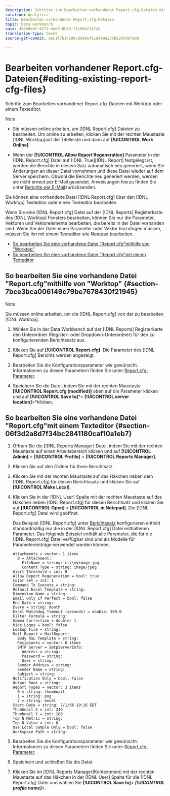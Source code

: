 ```yaml
---
description: Schritte zum Bearbeiten vorhandener Report.cfg-Dateien mit Worktop oder einem Texteditor.
solution: Analytics
title: Bearbeiten vorhandener Report.cfg-Dateien
topic: Data workbench
uuid: 494b9eef-42f3-4ed9-8b43-f5c09af33f2e
translation-type: tm+mt
source-git-commit: aec1f7b14198cdde91f61d490a235022943bfedb

---
```



# Bearbeiten vorhandener Report.cfg-Dateien{#editing-existing-report-cfg-files}

Schritte zum Bearbeiten vorhandener Report.cfg-Dateien mit Worktop oder einem Texteditor.

>[!NOTE]
>
>* Sie müssen online arbeiten, um [!DNL Report.cfg] Dateien zu bearbeiten. Um online zu arbeiten, klicken Sie mit der rechten Maustaste [!DNL Worktop]auf die Titelleiste und dann auf **[!UICONTROL Work Online]**.
   >
   >
* Wenn der **[!UICONTROL Allow Report Regeneration]** Parameter in der [!DNL Report.cfg] Datei auf [!DNL True][!DNL Report] festgelegt ist, werden die Berichte in diesem Satz automatisch neu generiert, wenn Sie Änderungen an dieser Datei vornehmen und diese Datei wieder auf dem Server speichern. Obwohl die Berichte neu generiert werden, werden sie nicht erneut per E-Mail gesendet. Anweisungen hierzu finden Sie unter [Berichte per E-Mail](../../../../home/c-rpt-oview/c-work-rpt-sets/c-edit-ex-rpt-files/t-res-rpts-email.md#task-b0a21f1c925f4e5d82560581ae4cf607)zurücksenden.
>



Sie können eine vorhandene Datei [!DNL Report.cfg] über den [!DNL Worktop] Texteditor oder einen Texteditor bearbeiten.

Wenn Sie eine [!DNL Report.cfg] Datei auf der [!DNL Reports] Registerkarte des [!DNL Worktop] Fensters bearbeiten, können Sie nur die Parameter, Vektoren und Vektorelemente bearbeiten, die bereits in der Datei vorhanden sind. Wenn Sie der Datei einen Parameter oder Vektor hinzufügen müssen, müssen Sie ihn mit einem Texteditor wie Notepad bearbeiten.

* [So bearbeiten Sie eine vorhandene Datei &quot;Report.cfg&quot;mithilfe von &quot;Worktop&quot;](../../../../home/c-rpt-oview/c-work-rpt-sets/c-edit-ex-rpt-files/c-edit-ex-rpt-files.md#section-7bce3bca006149c79be7678430f21945)
* [So bearbeiten Sie eine vorhandene Datei &quot;Report.cfg&quot;mit einem Texteditor](../../../../home/c-rpt-oview/c-work-rpt-sets/c-edit-ex-rpt-files/c-edit-ex-rpt-files.md#section-06f3d2a8d7f34bc2841180caf10a1eb7)

## So bearbeiten Sie eine vorhandene Datei &quot;Report.cfg&quot;mithilfe von &quot;Worktop&quot; {#section-7bce3bca006149c79be7678430f21945}

>[!NOTE]
>
>Sie müssen online arbeiten, um die [!DNL Report.cfg] von der zu bearbeiten [!DNL Worktop].

1. Wählen Sie in der Data Workbench auf der [!DNL Reports] Registerkarte den Unterordner (Register- oder Dropdown-Unterordner) für den zu konfigurierenden Berichtssatz aus.
1. Klicken Sie auf **[!UICONTROL Report.cfg]**. Die Parameter des [!DNL Report.cfg] Berichts werden angezeigt.

1. Bearbeiten Sie die Konfigurationsparameter wie gewünscht. Informationen zu diesen Parametern finden Sie unter [Report.cfg-Parameter](../../../../home/c-rpt-oview/c-rpt-param-ref/c-rpt-param.md#concept-838e59d72d3f4cb29ee15f5c7eb0ceff).
1. Speichern Sie die Datei, indem Sie mit der rechten Maustaste **[!UICONTROL Report.cfg (modified)]** oben auf die Parameter klicken und auf **[!UICONTROL Save to]***&lt; **[!UICONTROL server location]**>*klicken.

## So bearbeiten Sie eine vorhandene Datei &quot;Report.cfg&quot;mit einem Texteditor {#section-06f3d2a8d7f34bc2841180caf10a1eb7}

1. Öffnen Sie die [!DNL Reports Manager] Datei, indem Sie mit der rechten Maustaste auf einen Arbeitsbereich klicken und auf **[!UICONTROL Admin]** > **[!UICONTROL Profile]** > **[!UICONTROL Reports Manager]**.

1. Klicken Sie auf den Ordner für Ihren Berichtsatz.
1. Klicken Sie mit der rechten Maustaste auf das Häkchen neben dem [!DNL Report.cfg] für diesen Berichtssatz und klicken Sie auf **[!UICONTROL Make Local]**.

1. Klicken Sie in der [!DNL User] Spalte mit der rechten Maustaste auf das Häkchen neben [!DNL Report.cfg] für diesen Berichtsatz und klicken Sie auf **[!UICONTROL Open]** > **[!UICONTROL in Notepad]**. Die [!DNL Report.cfg] Datei wird geöffnet.

   Das Beispiel [!DNL Report.cfg] unter [Berichtssatz](../../../../home/c-rpt-oview/c-work-rpt-sets/t-create-rpt-set/t-config-rpt-set/t-config-rpt-set.md#task-cfb2fd0c28bc48c2acdd582fe0d670d0) konfigurieren enthält standardmäßig nur die in der [!DNL Report.cfg] Datei enthaltenen Parameter. Das folgende Beispiel enthält alle Parameter, die für die [!DNL Report.cfg] Datei verfügbar sind und als Modelle für Parametereinträge verwendet werden können:

   ```
   Attachments = vector: 1 items
     0 = Attachment:
       FileName = string: c:\\myimage.jpg
       Content Type = string: image/jpeg
   Alert Threshold = int: 0
   Allow Report Regeneration = bool: true
   Color Set = int: 1
   Command To Execute = string: 
   Default Excel Template = string: 
   Dimension Name = string: 
   Email Only If Perfect = bool: false
   End Date = string: 
   Every = string: month
   Excel Watchdog Timeout (seconds) = double: 300.0
   Filter Formula = string: 
   Gamma Correction = double: 1
   Hide Logos = bool: false
   Lookup File = string: 
   Mail Report = MailReport: 
     Body XSL Template = string: 
     Recipients = vector: 0 items
     SMTP Server = SmtpServerInfo: 
       Address = string: 
       Password = string: 
       User = string: 
     Sender Address = string: 
     Sender Name = string: 
     Subject = string: 
   Notification Only = bool: false
   Output Root = string: 
   Report Types = vector: 3 items
     0 = string: thumbnail
     1 = string: png
     2 = string: excel
   Start Date = string: 7/1/06 19:16 EDT
   Thumbnail X = int: 240
   Thumbnail Y = int: 180
   Top N Metric = string: 
   Top N Value = int: 0
   Use Local Sample Only = bool: false
   Workspace Path = string: 
   ```

1. Bearbeiten Sie die Konfigurationsparameter wie gewünscht. Informationen zu diesen Parametern finden Sie unter [Report.cfg-Parameter](../../../../home/c-rpt-oview/c-rpt-param-ref/c-rpt-param.md#concept-838e59d72d3f4cb29ee15f5c7eb0ceff).
1. Speichern und schließen Sie die Datei.
1. Klicken Sie im [!DNL Reports Manager]Kontextmenü mit der rechten Maustaste auf das Häkchen in der [!DNL User] Spalte für die [!DNL Report.cfg] Datei und wählen Sie **[!UICONTROL Save to]***&lt; **[!UICONTROL profile name]**>*.

